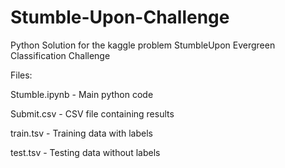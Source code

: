 # Stumble-Upon-Challenge
Python Solution for the kaggle problem StumbleUpon Evergreen Classification Challenge

Files:

Stumble.ipynb - Main python code

Submit.csv - CSV file containing results

train.tsv - Training data with labels

test.tsv - Testing data without labels
